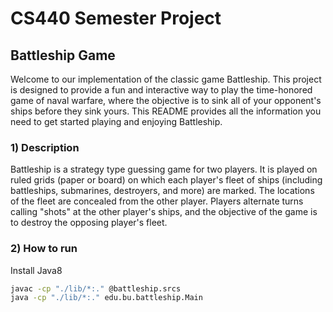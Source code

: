 # CS440 Semester Project

## Battleship Game

Welcome to our implementation of the classic game Battleship. This project is designed to provide a fun and interactive way to play the time-honored game of naval warfare, where the objective is to sink all of your opponent's ships before they sink yours. This README provides all the information you need to get started playing and enjoying Battleship.

### 1) Description

Battleship is a strategy type guessing game for two players. It is played on ruled grids (paper or board) on which each player's fleet of ships (including battleships, submarines, destroyers, and more) are marked. The locations of the fleet are concealed from the other player. Players alternate turns calling "shots" at the other player's ships, and the objective of the game is to destroy the opposing player's fleet.

### 2) How to run

Install Java8

```bash
javac -cp "./lib/*:." @battleship.srcs
java -cp "./lib/*:." edu.bu.battleship.Main
```
